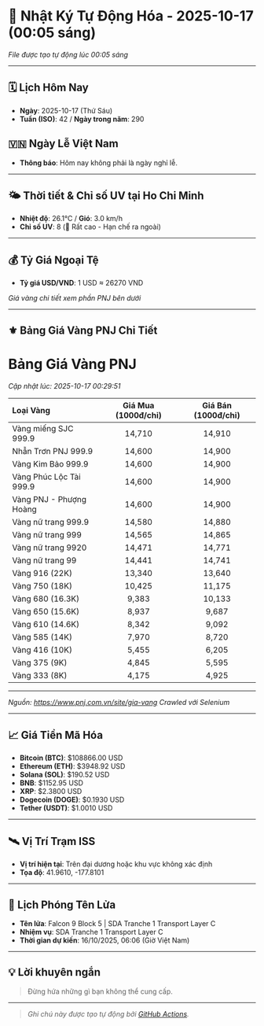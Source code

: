 # 🚀 Nhật Ký Tự Động Hóa - 2025-10-17 (00:05 sáng)

*File được tạo tự động lúc 00:05 sáng*

---
<!-- CALENDAR-MODULE -->
## 🗓️ Lịch Hôm Nay
- **Ngày**: 2025-10-17 (Thứ Sáu)
- **Tuần (ISO)**: 42 / **Ngày trong năm**: 290

<!-- HOLIDAY-MODULE -->
## 🇻🇳 Ngày Lễ Việt Nam
- **Thông báo**: Hôm nay không phải là ngày nghỉ lễ.

---
<!-- WEATHER-UV-MODULE -->
## 🌤️ Thời tiết & Chỉ số UV tại Ho Chi Minh
- **Nhiệt độ**: 26.1°C / **Gió**: 3.0 km/h
- **Chỉ số UV**: 8 (🔴 Rất cao - Hạn chế ra ngoài)

---
<!-- FINANCE-MODULE -->
## 💰 Tỷ Giá Ngoại Tệ
- **Tỷ giá USD/VND**: 1 USD ≈ 26270 VND

*Giá vàng chi tiết xem phần PNJ bên dưới*

---
<!-- PNJ-GOLD-MODULE -->
## ⚜️ Bảng Giá Vàng PNJ Chi Tiết

# Bảng Giá Vàng PNJ
*Cập nhật lúc: 2025-10-17 00:29:51*

| Loại Vàng | Giá Mua (1000đ/chỉ) | Giá Bán (1000đ/chỉ) |
|:---|:---:|:---:|
| Vàng miếng SJC 999.9 | 14,710 | 14,910 |
| Nhẫn Trơn PNJ 999.9 | 14,600 | 14,900 |
| Vàng Kim Bảo 999.9 | 14,600 | 14,900 |
| Vàng Phúc Lộc Tài 999.9 | 14,600 | 14,900 |
| Vàng PNJ - Phượng Hoàng | 14,600 | 14,900 |
| Vàng nữ trang 999.9 | 14,580 | 14,880 |
| Vàng nữ trang 999 | 14,565 | 14,865 |
| Vàng nữ trang 9920 | 14,471 | 14,771 |
| Vàng nữ trang 99 | 14,441 | 14,741 |
| Vàng 916 (22K) | 13,340 | 13,640 |
| Vàng 750 (18K) | 10,425 | 11,175 |
| Vàng 680 (16.3K) | 9,383 | 10,133 |
| Vàng 650 (15.6K) | 8,937 | 9,687 |
| Vàng 610 (14.6K) | 8,342 | 9,092 |
| Vàng 585 (14K) | 7,970 | 8,720 |
| Vàng 416 (10K) | 5,455 | 6,205 |
| Vàng 375 (9K) | 4,845 | 5,595 |
| Vàng 333 (8K) | 4,175 | 4,925 |

---
*Nguồn: https://www.pnj.com.vn/site/gia-vang*
*Crawled với Selenium*

---
<!-- CRYPTO-MODULE -->
## 📈 Giá Tiền Mã Hóa
- **Bitcoin (BTC)**: $108866.00 USD
- **Ethereum (ETH)**: $3948.92 USD
- **Solana (SOL)**: $190.52 USD
- **BNB**: $1152.95 USD
- **XRP**: $2.3800 USD
- **Dogecoin (DOGE)**: $0.1930 USD
- **Tether (USDT)**: $1.0010 USD

---
<!-- ISS-MODULE -->
## 🛰️ Vị Trí Trạm ISS
- **Vị trí hiện tại**: Trên đại dương hoặc khu vực không xác định
- **Tọa độ**: 41.9610, -177.8101

---
<!-- LAUNCH-MODULE -->
## 🚀 Lịch Phóng Tên Lửa
- **Tên lửa**: Falcon 9 Block 5 | SDA Tranche 1 Transport Layer C
- **Nhiệm vụ**: SDA Tranche 1 Transport Layer C
- **Thời gian dự kiến**: 16/10/2025, 06:06 (Giờ Việt Nam)

---
<!-- ADVICE-MODULE -->
## 💡 Lời khuyên ngắn
> Đừng hứa những gì bạn không thể cung cấp.

---
<!-- FOOTER-MODULE -->
> *Ghi chú này được tạo tự động bởi [GitHub Actions](https://github.com/features/actions).*

